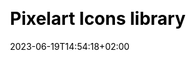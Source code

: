 ---
title: "Pixelart Icons library"
date: 2023-06-19T14:54:18+02:00
lastmod: 2023-06-20T14:29:53+02:00
draft: false
description: A free and open source library of pixel art icons to use in your site!
ogtype: article
images:
- /tools/pixelart-icons/img/thumbnail.jpg

html: pixelart-icons.html
css: pixelart-icons.scss
js: pixelart-icons.js

tool:
  section1: Icon list
  section2: Preview
  section3: Use
  section4: Info
---